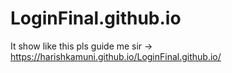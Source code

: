 # LoginFinal.github.io
It show like this pls guide me sir -> https://harishkamuni.github.io/LoginFinal.github.io/
